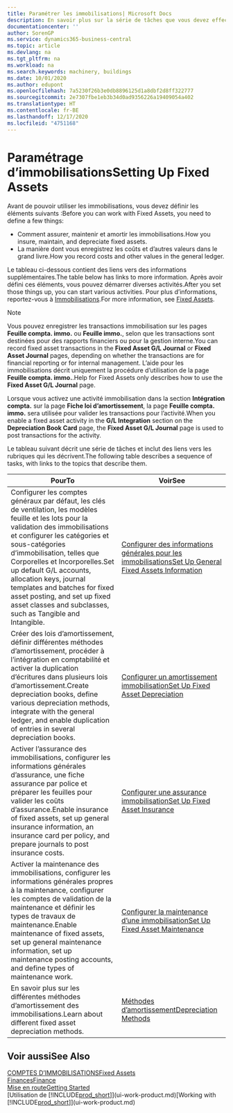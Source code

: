 ```yaml
---
title: Paramétrer les immobilisations| Microsoft Docs
description: En savoir plus sur la série de tâches que vous devez effectuer pour configurer les immobilisations, telles que les machines ou les bâtiments.
documentationcenter: ''
author: SorenGP
ms.service: dynamics365-business-central
ms.topic: article
ms.devlang: na
ms.tgt_pltfrm: na
ms.workload: na
ms.search.keywords: machinery, buildings
ms.date: 10/01/2020
ms.author: edupont
ms.openlocfilehash: 7a5230f26b3e0db8896125d1a8dbf2d8ff322777
ms.sourcegitcommit: 2e7307fbe1eb3b34d0ad9356226a19409054a402
ms.translationtype: HT
ms.contentlocale: fr-BE
ms.lasthandoff: 12/17/2020
ms.locfileid: "4751168"
---
```

# <a name="setting-up-fixed-assets"></a><span data-ttu-id="f6314-103">Paramétrage d’immobilisations</span><span class="sxs-lookup"><span data-stu-id="f6314-103">Setting Up Fixed Assets</span></span>
<span data-ttu-id="f6314-104">Avant de pouvoir utiliser les immobilisations, vous devez définir les éléments suivants :</span><span class="sxs-lookup"><span data-stu-id="f6314-104">Before you can work with Fixed Assets, you need to define a few things:</span></span>  

* <span data-ttu-id="f6314-105">Comment assurer, maintenir et amortir les immobilisations.</span><span class="sxs-lookup"><span data-stu-id="f6314-105">How you insure, maintain, and depreciate fixed assets.</span></span>  
* <span data-ttu-id="f6314-106">La manière dont vous enregistrez les coûts et d’autres valeurs dans le grand livre.</span><span class="sxs-lookup"><span data-stu-id="f6314-106">How you record costs and other values in the general ledger.</span></span>  

<span data-ttu-id="f6314-107">Le tableau ci-dessous contient des liens vers des informations supplémentaires.</span><span class="sxs-lookup"><span data-stu-id="f6314-107">The table below has links to more information.</span></span> <span data-ttu-id="f6314-108">Après avoir défini ces éléments, vous pouvez démarrer diverses activités.</span><span class="sxs-lookup"><span data-stu-id="f6314-108">After you set those things up, you can start various activities.</span></span> <span data-ttu-id="f6314-109">Pour plus d’informations, reportez-vous à [Immobilisations](fa-manage.md).</span><span class="sxs-lookup"><span data-stu-id="f6314-109">For more information, see [Fixed Assets](fa-manage.md).</span></span>  

> [!NOTE]  
>   <span data-ttu-id="f6314-110">Vous pouvez enregistrer les transactions immobilisation sur les pages **Feuille compta. immo.** ou **Feuille immo.**, selon que les transactions sont destinées pour des rapports financiers ou pour la gestion interne.</span><span class="sxs-lookup"><span data-stu-id="f6314-110">You can record fixed asset transactions in the **Fixed Asset G/L Journal** or **Fixed Asset Journal** pages, depending on whether the transactions are for financial reporting or for internal management.</span></span> <span data-ttu-id="f6314-111">L’aide pour les immobilisations décrit uniquement la procédure d’utilisation de la page **Feuille compta. immo.**.</span><span class="sxs-lookup"><span data-stu-id="f6314-111">Help for Fixed Assets only describes how to use the **Fixed Asset G/L Journal** page.</span></span>  

<span data-ttu-id="f6314-112">Lorsque vous activez une activité immobilisation dans la section **Intégration compta.** sur la page **Fiche loi d’amortissement**, la page **Feuille compta. immo.** sera utilisée pour valider les transactions pour l’activité.</span><span class="sxs-lookup"><span data-stu-id="f6314-112">When you enable a fixed asset activity in the **G/L Integration** section on the **Depreciation Book Card** page, the **Fixed Asset G/L Journal** page is used to post transactions for the activity.</span></span>

<span data-ttu-id="f6314-113">Le tableau suivant décrit une série de tâches et inclut des liens vers les rubriques qui les décrivent.</span><span class="sxs-lookup"><span data-stu-id="f6314-113">The following table describes a sequence of tasks, with links to the topics that describe them.</span></span>  

| <span data-ttu-id="f6314-114">Pour</span><span class="sxs-lookup"><span data-stu-id="f6314-114">To</span></span> | <span data-ttu-id="f6314-115">Voir</span><span class="sxs-lookup"><span data-stu-id="f6314-115">See</span></span> |
| --- | --- |
| <span data-ttu-id="f6314-116">Configurer les comptes généraux par défaut, les clés de ventilation, les modèles feuille et les lots pour la validation des immobilisations et configurer les catégories et sous-catégories d’immobilisation, telles que Corporelles et Incorporelles.</span><span class="sxs-lookup"><span data-stu-id="f6314-116">Set up default G/L accounts, allocation keys, journal templates and batches for fixed asset posting, and set up fixed asset classes and subclasses, such as Tangible and Intangible.</span></span> |[<span data-ttu-id="f6314-117">Configurer des informations générales pour les immobilisations</span><span class="sxs-lookup"><span data-stu-id="f6314-117">Set Up General Fixed Assets Information</span></span>](fa-how-setup-general.md) |
| <span data-ttu-id="f6314-118">Créer des lois d’amortissement, définir différentes méthodes d’amortissement, procéder à l’intégration en comptabilité et activer la duplication d’écritures dans plusieurs lois d’amortissement.</span><span class="sxs-lookup"><span data-stu-id="f6314-118">Create depreciation books, define various depreciation methods, integrate with the general ledger, and enable duplication of entries in several depreciation books.</span></span> |[<span data-ttu-id="f6314-119">Configurer un amortissement immobilisation</span><span class="sxs-lookup"><span data-stu-id="f6314-119">Set Up Fixed Asset Depreciation</span></span>](fa-how-setup-depreciation.md) |
| <span data-ttu-id="f6314-120">Activer l’assurance des immobilisations, configurer les informations générales d’assurance, une fiche assurance par police et préparer les feuilles pour valider les coûts d’assurance.</span><span class="sxs-lookup"><span data-stu-id="f6314-120">Enable insurance of fixed assets, set up general insurance information, an insurance card per policy, and prepare journals to post insurance costs.</span></span> |[<span data-ttu-id="f6314-121">Configurer une assurance immobilisation</span><span class="sxs-lookup"><span data-stu-id="f6314-121">Set Up Fixed Asset Insurance</span></span>](fa-how-setup-insurance.md) |
| <span data-ttu-id="f6314-122">Activer la maintenance des immobilisations, configurer les informations générales propres à la maintenance, configurer les comptes de validation de la maintenance et définir les types de travaux de maintenance.</span><span class="sxs-lookup"><span data-stu-id="f6314-122">Enable maintenance of fixed assets, set up general maintenance information, set up maintenance posting accounts, and define types of maintenance work.</span></span> |[<span data-ttu-id="f6314-123">Configurer la maintenance d’une immobilisation</span><span class="sxs-lookup"><span data-stu-id="f6314-123">Set Up Fixed Asset Maintenance</span></span>](fa-how-setup-maintenance.md) |
| <span data-ttu-id="f6314-124">En savoir plus sur les différentes méthodes d’amortissement des immobilisations.</span><span class="sxs-lookup"><span data-stu-id="f6314-124">Learn about different fixed asset depreciation methods.</span></span> |[<span data-ttu-id="f6314-125">Méthodes d’amortissement</span><span class="sxs-lookup"><span data-stu-id="f6314-125">Depreciation Methods</span></span>](fa-depreciation-methods.md) |

## <a name="see-also"></a><span data-ttu-id="f6314-126">Voir aussi</span><span class="sxs-lookup"><span data-stu-id="f6314-126">See Also</span></span>
[<span data-ttu-id="f6314-127">COMPTES D’IMMOBILISATIONS</span><span class="sxs-lookup"><span data-stu-id="f6314-127">Fixed Assets</span></span>](fa-manage.md)  
[<span data-ttu-id="f6314-128">Finances</span><span class="sxs-lookup"><span data-stu-id="f6314-128">Finance</span></span>](finance.md)  
[<span data-ttu-id="f6314-129">Mise en route</span><span class="sxs-lookup"><span data-stu-id="f6314-129">Getting Started</span></span>](product-get-started.md)  
<span data-ttu-id="f6314-130">[Utilisation de [!INCLUDE[prod_short](includes/prod_short.md)]](ui-work-product.md)</span><span class="sxs-lookup"><span data-stu-id="f6314-130">[Working with [!INCLUDE[prod_short](includes/prod_short.md)]](ui-work-product.md)</span></span>
